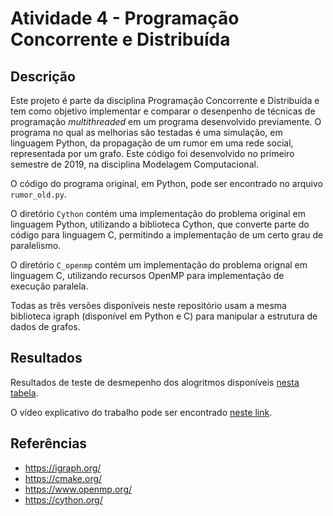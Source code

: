# Atividade 4 - Programação Concorrente e Distribuída

## Descrição
Este projeto é parte da disciplina Programação Concorrente e Distribuída e tem como objetivo implementar e comparar o desenpenho de técnicas de programação *multithreaded* em um programa desenvolvido previamente. O programa no qual as melhorias são testadas é uma simulação, em linguagem Python, da propagação de um rumor em uma rede social, representada por um grafo. Este código foi desenvolvido no primeiro semestre de 2019, na disciplina Modelagem Computacional.

O código do programa original, em Python, pode ser encontrado no arquivo `rumor_old.py`.

O diretório `Cython` contém uma implementação do problema original em linguagem Python, utilizando a biblioteca Cython, que converte parte do código para linguagem C, permitindo a implementação de um certo grau de paralelismo.

O diretório `C_openmp` contém um implementação do problema orignal em linguagem C, utilizando recursos OpenMP para implementação de execução paralela.

Todas as três versões disponíveis neste repositório usam a mesma biblioteca igraph (disponível em Python e C) para manipular a estrutura de dados de grafos.

## Resultados
Resultados de teste de desmepenho dos alogritmos disponíveis [nesta tabela](https://docs.google.com/spreadsheets/d/1et7R4TficKX_tw7l7peO5Njs3813JhO5R7RAzD1qyGU/edit?usp=sharing).

O vídeo explicativo do trabalho pode ser encontrado [neste link](https://drive.google.com/file/d/1_IpASHpXv5byaNRbje1iFb1crEN14Sbj/view?usp=sharing).

## Referências
* https://igraph.org/
* https://cmake.org/
* https://www.openmp.org/
* https://cython.org/
